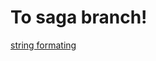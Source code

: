 # To saga branch!

[string formating](https://blogpack.tistory.com/category/%EC%95%A0%EB%93%9C%EC%84%BC%EC%8A%A4%EC%99%80%20%EC%88%98%EC%9D%B5%ED%98%95%20%EB%B8%94%EB%A1%9C%EA%B7%B8)

